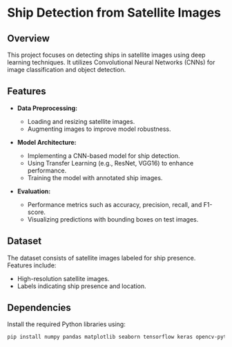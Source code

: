 # Ship Detection from Satellite Images

## Overview
This project focuses on detecting ships in satellite images using deep learning techniques. It utilizes Convolutional Neural Networks (CNNs) for image classification and object detection.

## Features
- **Data Preprocessing:**  
  - Loading and resizing satellite images.  
  - Augmenting images to improve model robustness.  

- **Model Architecture:**  
  - Implementing a CNN-based model for ship detection.  
  - Using Transfer Learning (e.g., ResNet, VGG16) to enhance performance.  
  - Training the model with annotated ship images.  

- **Evaluation:**  
  - Performance metrics such as accuracy, precision, recall, and F1-score.  
  - Visualizing predictions with bounding boxes on test images.  

## Dataset
The dataset consists of satellite images labeled for ship presence.  
Features include:
- High-resolution satellite images.  
- Labels indicating ship presence and location.  

## Dependencies
Install the required Python libraries using:

```bash
pip install numpy pandas matplotlib seaborn tensorflow keras opencv-python
